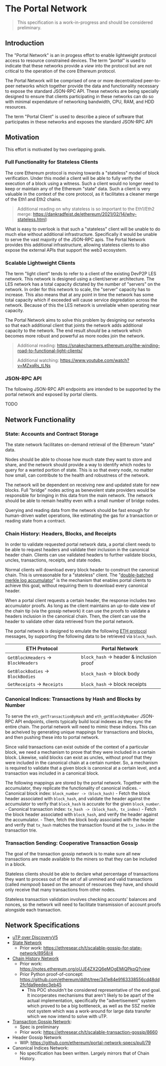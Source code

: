 # The Portal Network

>  This specification is a work-in-progress and should be considered preliminary.

## Introduction

The "Portal Network" is an in progess effort to enable lightweight protocol access to resource constrained devices.  The term *"portal"* is used to indicate that these networks provide a *view* into the protocol but are not critical to the operation of the core Ethereum protocol.


The Portal Network will be comprised of one or more decentralized peer-to-peer networks which together provide the data and functionality necessary to expose the standard JSON-RPC API.  These networks are being specially designed to ensure that clients participating in these networks can do so with minimal expendature of networking bandwidth, CPU, RAM, and HDD resources.

The term "Portal Client" is used to describe a piece of software that participates in these networks and exposes the standard JSON-RPC API

## Motivation

This effort is motivated by two overlapping goals.

### Full Functionality for Stateless Clients

The core Ethereum protocol is moving towards a "stateless" model of block verification.  Under this model a client will be able to fully verify the execution of a block using a witness.  Such a client would no longer need to keep or maintain any of the Ethereum "state" data.  Such a client is very valuable in the context of the core protocol, as it facilitates a cleaner merge of the Eth1 and Eth2 chains.  

> Additional reading on why stateless is so important to the Eth1/Eth2 merge: https://dankradfeist.de/ethereum/2021/02/14/why-stateless.html)

What is easy to overlook is that such a "stateless" client will be unable to do much else without additional infrastructure.  Specifically it would be unable to serve the vast majority of the JSON-RPC apis.  The Portal Network provides this additional infrastructure, allowing stateless clients to also expose the external APIs that support the web3 ecosystem.


### Scalable Lightweight Clients

The term "light client" tends to refer to a client of the existing DevP2P LES network.  This network is designed using a client/server architecture.  The LES network has a total capacity dictated by the number of "servers" on the network.  In order for this network to scale, the "server" capacity has to increase.  This also means that at any point in time the network has some total capacity which if exceeded will cause service degredation across the network.  Because of this the LES network is unreliable when operating near capacity.

The Portal Network aims to solve this problem by designing our networks so that each additional client that joints the network adds additional capacity to the network.  The end result *should* be a network which becomes more robust and powerful as more nodes join the network.

> Additional reading: https://snakecharmers.ethereum.org/the-winding-road-to-functional-light-clients/
> 
> Additional watching: https://www.youtube.com/watch?v=MZxqRs_tLNs


### JSON-RPC API

The following JSON-RPC API endpoints are intended to be supported by the portal network and exposed by portal clients.

TODO

## Network Functionality

### State: Accounts and Contract Storage

The state network facilitates on-demand retrieval of the Ethereum "state" data.

Nodes should be able to choose how much state they want to store and share, and the network should provide a way to identify which nodes to query for a wanted portion of state. This is so that every node, no matter how small, can contribute to the health and robustness of the network.

The network will be dependent on receiving new and updated state for new blocks. Full "bridge" nodes acting as benevolent state providers would be responsible for bringing in this data from the main network. The network should be able to remain healthy even with a small number of bridge nodes.

Querying and reading data from the network should be fast enough for human-driven wallet operations, like estimating the gas for a transaction or reading state from a contract.

### Chain History: Headers, Blocks, and Receipts

In order to validate requested portal network data, a portal client needs to be able to request headers and validate their inclusion in the canonical header chain. Clients can use validated headers to further validate blocks, uncles, transactions, receipts, and state nodes.

Normal clients will download every block header to construct the canonical chain. This is unreasonable for a "stateless" client. The "[double-batched merkle log accumulator](https://ethresear.ch/t/double-batched-merkle-log-accumulator/571)" is the mechanism that enables portal clients to achieve this goal, without requiring them to download every canonical header.

When a portal client requests a certain header, the response includes two accumulator proofs. As long as the client maintains an up-to-date view of the chain tip (via the gossip network) it can use the proofs to validate a headers inclusion in the canonical chain. Then, the client can use the header to validate other data retrieved from the portal network.

The portal network is designed to emulate the following [ETH protocol](https://github.com/ethereum/devp2p/blob/d3f6d6724ea587fc28d3c22911d8ac0490627c8c/caps/eth.md#protocol-messages) messages, by supporting the following data to be retrieved via `block_hash`.

| ETH Protocol | Portal Network |
| - | - |
| `GetBlockHeaders` -> `BlockHeaders` | `block_hash` -> header & inclusion proof |
| `GetBlockBodies` -> `BlockBodies` | `block_hash` -> block body |
| `GetReceipts` -> `Receipts` | `block_hash` -> block receipts |

### Canonical Indices: Transactions by Hash and Blocks by Number

To serve the `eth_getTransactionByHash` and `eth_getBlockByNumber` JSON-RPC API endpoints, clients typically build local indexes as they sync the entire chain. The portal network will need to mimic these indices. This can be acheived by generating unique mappings for transactions and blocks, and then pushing these into to portal network.

Since valid transactions can exist outside of the context of a particular block, we need a mechanism to prove that they were included in a certain block. Likewise, valid blocks can exist as uncles, without proof that they were included in the canonical chain at a certain number. So, a mechanism is required to validate that a given block is canonical at a certain level, and a transaction was included in a canonical block.

The following mappings are stored by the portal network. Together with the accumulator, they replicate the functionality of canonical indices.
	- Canonical block index: `block_number -> (block_hash)`
		- Fetch the block header associated with `block_hash`, and validate the header against the accumulator to verify that `block_hash` is accurate for the given `block_number`.
	- Canonical transaction index: `tx_hash -> (block_hash, tx_index)`
		- Fetch the block header associated with `block_hash`, and verify the header against the accumulator.
		- Then, fetch the block body associated with the header and verify that `tx_hash` matches the transaction found at the `tx_index` in the transaction trie.


### Transaction Sending: Cooperative Transaction Gossip

The goal of the transaction gossip network is to make sure all new transactions are made available to the miners so that they can be included in a block.

Stateless clients should be able to declare what percentage of transactions they want to process out of the set of all unmined and valid transactions (called _mempool_) based on the amount of resources they have, and should only receive that many transactions from other nodes.

Stateless transaction validation involves checking accounts' balances and nonces, so the network will need to facilitate transmission of account proofs alongside each transaction.

## Network Specifications

- [uTP over DiscoveryV5](./discv5-utp.md)
- [State Network](./state-network.md)
    - Prior work: https://ethresear.ch/t/scalable-gossip-for-state-network/8958/4
- [Chain History Network](./history-network.md)
    - Prior work: https://notes.ethereum.org/oUJE4ZX2Q6eMOgEMiQPkpQ?view
    - Prior Python proof-of-concept: https://github.com/ethereum/ddht/tree/341e84e9163338556cd48dd2fcfda9eedec3eb45
        - This POC shouldn't be considered representative of the end goal.  It incorperates mechanisms that aren't likely to be apart of the actual implementation, specifically the "advertisement" system which proved to be a big bottleneck, as well as the SSZ merkle root system which was a work-around for large data transfer which we now intend to solve with uTP.
- [Transaction Gossip Network](./transaction-gossip.md):
    - Spec is preliminary
    - Prior work: https://ethresear.ch/t/scalable-transaction-gossip/8660
- Header Gossip Network
    - WIP: https://github.com/ethereum/portal-network-specs/pull/79
- Canonical Indices Network:
    - No specification has been written.  Largely mirrors that of Chain History.
